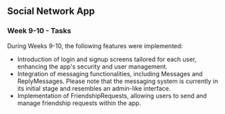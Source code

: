 ## Social Network App
### Week 9-10 - Tasks

During Weeks 9-10, the following features were implemented:

- Introduction of login and signup screens tailored for each user, enhancing the app's security and user management.
- Integration of messaging functionalities, including Messages and ReplyMessages. Please note that the messaging system is currently in its initial stage and resembles an admin-like interface.
- Implementation of FriendshipRequests, allowing users to send and manage friendship requests within the app.
